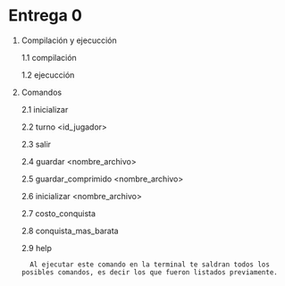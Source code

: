 # Entrega 0

1. Compilación y ejecucción
   
   1.1 compilación
   
   1.2 ejecucción

3. Comandos

   2.1 inicializar

   2.2 turno <id_jugador>

   2.3 salir

   2.4 guardar <nombre_archivo>

   2.5 guardar_comprimido <nombre_archivo>

   2.6 inicializar <nombre_archivo>

   2.7 costo_conquista <territorio>

   2.8 conquista_mas_barata

   2.9 help

         Al ejecutar este comando en la terminal te saldran todos los posibles comandos, es decir los que fueron listados previamente.

